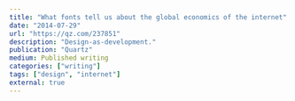 ```yaml
---
title: "What fonts tell us about the global economics of the internet"
date: "2014-07-29"
url: "https://qz.com/237851"
description: "Design-as-development."
publication: "Quartz"
medium: Published writing
categories: ["writing"]
tags: ["design", "internet"]
external: true
---
```

